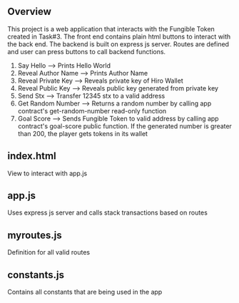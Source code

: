 ## Overview

This project is a web application that interacts with the Fungible Token created in Task#3. The front end contains plain html buttons to interact with the back end. The backend is built on express js server. Routes are defined and user can press buttons to call backend functions.

1. Say Hello --> Prints Hello World
2. Reveal Author Name --> Prints Author Name
3. Reveal Private Key --> Reveals private key of Hiro Wallet
4. Reveal Public Key --> Reveals public key generated from private key
5. Send Stx --> Transfer 12345 stx to a valid address
6. Get Random Number --> Returns a random number by calling app contract's get-random-number read-only function
7. Goal Score --> Sends Fungible Token to valid address by calling app contract's goal-score public function. If the generated number is greater than 200, the player gets tokens in its wallet

## index.html

View to interact with app.js

## app.js

Uses express js server and calls stack transactions based on routes

## myroutes.js

Definition for all valid routes

## constants.js

Contains all constants that are being used in the app
